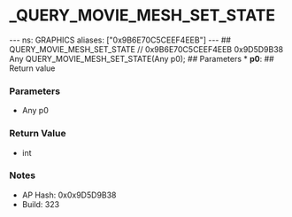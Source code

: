 # _QUERY_MOVIE_MESH_SET_STATE

--- ns: GRAPHICS aliases: ["0x9B6E70C5CEEF4EEB"] --- ## QUERY_MOVIE_MESH_SET_STATE  // 0x9B6E70C5CEEF4EEB 0x9D5D9B38 Any QUERY_MOVIE_MESH_SET_STATE(Any p0);  ## Parameters * **p0**:  ## Return value

### Parameters
* Any p0

### Return Value
* int

### Notes
* AP Hash: 0x0x9D5D9B38
* Build: 323

